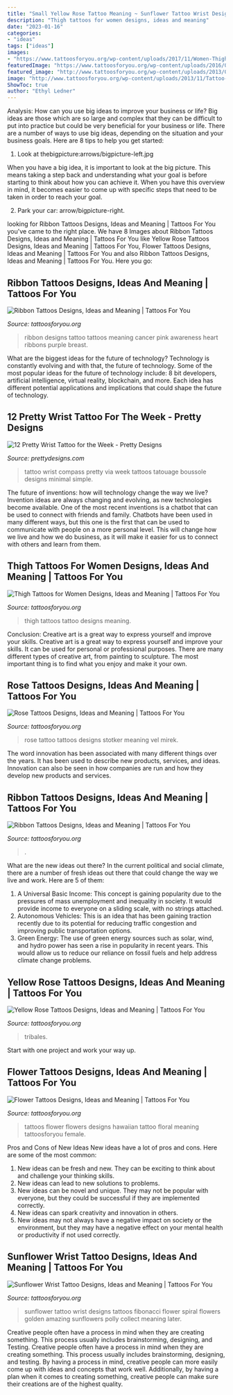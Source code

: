 ```yaml
---
title: "Small Yellow Rose Tattoo Meaning ~ Sunflower Tattoo Wrist Designs Tattoos Fibonacci Flower Spiral Flowers Golden Amazing Sunflowers Polly Collect Meaning Later"
description: "Thigh tattoos for women designs, ideas and meaning"
date: "2023-01-16"
categories:
- "ideas"
tags: ["ideas"]
images:
- "https://www.tattoosforyou.org/wp-content/uploads/2017/11/Women-Thigh-Tattoo.jpg"
featuredImage: "https://www.tattoosforyou.org/wp-content/uploads/2016/05/Yellow-Rose-Tattoo-Images.jpg"
featured_image: "http://www.tattoosforyou.org/wp-content/uploads/2013/09/Tattoos-Flowers.jpg"
image: "http://www.tattoosforyou.org/wp-content/uploads/2013/11/Tattoo-Ribbon-Designs.jpg"
ShowToc: true
author: "Ethyl Ledner"
---
```



Analysis: How can you use big ideas to improve your business or life?
Big ideas are those which are so large and complex that they can be difficult to put into practice but could be very beneficial for your business or life. There are a number of ways to use big ideas, depending on the situation and your business goals. Here are 8 tips to help you get started:
1. Look at thebigpicture:arrows/bigpicture-left.jpg

When you have a big idea, it is important to look at the big picture. This means taking a step back and understanding what your goal is before starting to think about how you can achieve it. When you have this overview in mind, it becomes easier to come up with specific steps that need to be taken in order to reach your goal.

2. Park your car: arrow/bigpicture-right.

	

		
looking for Ribbon Tattoos Designs, Ideas and Meaning | Tattoos For You you've came to the right place. We have 8 Images about Ribbon Tattoos Designs, Ideas and Meaning | Tattoos For You like Yellow Rose Tattoos Designs, Ideas and Meaning | Tattoos For You, Flower Tattoos Designs, Ideas and Meaning | Tattoos For You and also Ribbon Tattoos Designs, Ideas and Meaning | Tattoos For You. Here you go:
		
    
## Ribbon Tattoos Designs, Ideas And Meaning | Tattoos For You

<img loading=lazy src="http://www.tattoosforyou.org/wp-content/uploads/2013/11/Tattoo-Ribbon-Designs.jpg" onerror="this.onerror=null;this.src='https://tse3.mm.bing.net/th?id=OIP.wrWyvG1e-wuiEhfQ9iDrDgHaJ4&amp;pid=15.1';" alt="Ribbon Tattoos Designs, Ideas and Meaning | Tattoos For You">

_Source: tattoosforyou.org_

>ribbon designs tattoo tattoos meaning cancer pink awareness heart ribbons purple breast. 

	

What are the biggest ideas for the future of technology?
Technology is constantly evolving and with that, the future of technology. Some of the most popular ideas for the future of technology include: 8 bit developers, artificial intelligence, virtual reality, blockchain, and more. Each idea has different potential applications and implications that could shape the future of technology.

    
## 12 Pretty Wrist Tattoo For The Week - Pretty Designs

<img loading=lazy src="http://www.prettydesigns.com/wp-content/uploads/2015/01/Compass-Wrist-Tattoo.jpg" onerror="this.onerror=null;this.src='https://tse1.mm.bing.net/th?id=OIP.KxEXGz8l0NPyLR4lA-Iv5gHaKz&amp;pid=15.1';" alt="12 Pretty Wrist Tattoo for the Week - Pretty Designs">

_Source: prettydesigns.com_

>tattoo wrist compass pretty via week tattoos tatouage boussole designs minimal simple. 

	

The future of inventions: how will technology change the way we live?
Invention ideas are always changing and evolving, as new technologies become available. One of the most recent inventions is a chatbot that can be used to connect with friends and family. Chatbots have been used in many different ways, but this one is the first that can be used to communicate with people on a more personal level. This will change how we live and how we do business, as it will make it easier for us to connect with others and learn from them.

    
## Thigh Tattoos For Women Designs, Ideas And Meaning | Tattoos For You

<img loading=lazy src="https://www.tattoosforyou.org/wp-content/uploads/2017/11/Women-Thigh-Tattoo.jpg" onerror="this.onerror=null;this.src='https://tse4.mm.bing.net/th?id=OIP.-9M8GhEEO64nk_cmNKFmgAHaJP&amp;pid=15.1';" alt="Thigh Tattoos for Women Designs, Ideas and Meaning | Tattoos For You">

_Source: tattoosforyou.org_

>thigh tattoos tattoo designs meaning. 

	

Conclusion: Creative art is a great way to express yourself and improve your skills.
Creative art is a great way to express yourself and improve your skills. It can be used for personal or professional purposes. There are many different types of creative art, from painting to sculpture. The most important thing is to find what you enjoy and make it your own.

    
## Rose Tattoos Designs, Ideas And Meaning | Tattoos For You

<img loading=lazy src="http://www.tattoosforyou.org/wp-content/uploads/2013/09/Rose-Tattoo-Images.jpg" onerror="this.onerror=null;this.src='https://tse2.mm.bing.net/th?id=OIP.9hQbsVA4dJzf8HujJHThewHaLH&amp;pid=15.1';" alt="Rose Tattoos Designs, Ideas and Meaning | Tattoos For You">

_Source: tattoosforyou.org_

>rose tattoo tattoos designs stotker meaning vel mirek. 

	

The word innovation has been associated with many different things over the years. It has been used to describe new products, services, and ideas. Innovation can also be seen in how companies are run and how they develop new products and services.

    
## Ribbon Tattoos Designs, Ideas And Meaning | Tattoos For You

<img loading=lazy src="https://www.tattoosforyou.org/wp-content/uploads/2013/11/Ribbon-Tattoos.jpg" onerror="this.onerror=null;this.src='https://tse3.mm.bing.net/th?id=OIP.oybOe5O42M83_HKGOuQhagHaM6&amp;pid=15.1';" alt="Ribbon Tattoos Designs, Ideas and Meaning | Tattoos For You">

_Source: tattoosforyou.org_

>. 

	

What are the new ideas out there?
In the current political and social climate, there are a number of fresh ideas out there that could change the way we live and work. Here are 5 of them: 
1. A Universal Basic Income: This concept is gaining popularity due to the pressures of mass unemployment and inequality in society. It would provide income to everyone on a sliding scale, with no strings attached.
2. Autonomous Vehicles: This is an idea that has been gaining traction recently due to its potential for reducing traffic congestion and improving public transportation options.
3. Green Energy: The use of green energy sources such as solar, wind, and hydro power has seen a rise in popularity in recent years. This would allow us to reduce our reliance on fossil fuels and help address climate change problems.

    
## Yellow Rose Tattoos Designs, Ideas And Meaning | Tattoos For You

<img loading=lazy src="https://www.tattoosforyou.org/wp-content/uploads/2016/05/Yellow-Rose-Tattoo-Images.jpg" onerror="this.onerror=null;this.src='https://tse4.mm.bing.net/th?id=OIP.qo8VKVOx5RrjqQn7BoBIUAHaJ-&amp;pid=15.1';" alt="Yellow Rose Tattoos Designs, Ideas and Meaning | Tattoos For You">

_Source: tattoosforyou.org_

>tribales. 

	

Start with one project and work your way up.

    
## Flower Tattoos Designs, Ideas And Meaning | Tattoos For You

<img loading=lazy src="http://www.tattoosforyou.org/wp-content/uploads/2013/09/Tattoos-Flowers.jpg" onerror="this.onerror=null;this.src='https://tse3.mm.bing.net/th?id=OIP.5fHd5j2IuYN3ydJiCV1XUwHaJ4&amp;pid=15.1';" alt="Flower Tattoos Designs, Ideas and Meaning | Tattoos For You">

_Source: tattoosforyou.org_

>tattoos flower flowers designs hawaiian tattoo floral meaning tattoosforyou female. 

	

Pros and Cons of New Ideas
New ideas have a lot of pros and cons. Here are some of the most common:
1. New ideas can be fresh and new. They can be exciting to think about and challenge your thinking skills.
2. New ideas can lead to new solutions to problems.
3. New ideas can be novel and unique. They may not be popular with everyone, but they could be successful if they are implemented correctly.
4. New ideas can spark creativity and innovation in others.
5. New ideas may not always have a negative impact on society or the environment, but they may have a negative effect on your mental health or productivity if not used correctly.

    
## Sunflower Wrist Tattoo Designs, Ideas And Meaning | Tattoos For You

<img loading=lazy src="https://www.tattoosforyou.org/wp-content/uploads/2017/10/Sunflower-Wrist-Tattoo-Designs.jpg" onerror="this.onerror=null;this.src='https://tse1.mm.bing.net/th?id=OIP.eGHtlFJv1_xwXmkTAVTUmQHaE9&amp;pid=15.1';" alt="Sunflower Wrist Tattoo Designs, Ideas and Meaning | Tattoos For You">

_Source: tattoosforyou.org_

>sunflower tattoo wrist designs tattoos fibonacci flower spiral flowers golden amazing sunflowers polly collect meaning later. 

	

Creative people often have a process in mind when they are creating something. This process usually includes brainstorming, designing, and Testing.
Creative people often have a process in mind when they are creating something. This process usually includes brainstorming, designing, and testing. By having a process in mind, creative people can more easily come up with ideas and concepts that work well. Additionally, by having a plan when it comes to creating something, creative people can make sure their creations are of the highest quality.

